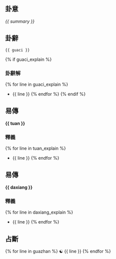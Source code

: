 
## 卦意
*{{ summary }}*

## 卦辭
    {{ guaci }}

{% if guaci_explain %}
### 卦辭解
{% for line in guaci_explain %}
* {{ line }}
{% endfor %}
{% endif %}
## 易傳
**{{ tuan }}**

### 釋義
{% for line in tuan_explain %}
* {{ line }}
{% endfor %}
## 易傳
**{{ daxiang }}**

### 釋義
{% for line in daxiang_explain %}
* {{ line }}
{% endfor %}
## 占斷
{% for line in guazhan %}
☯ {{ line }}
{% endfor %}
